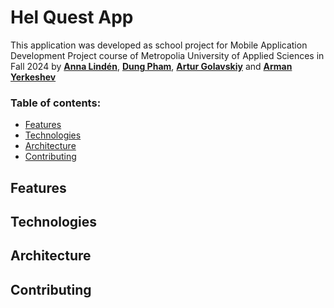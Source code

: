 # Hel Quest App
This application was developed as school project for Mobile Application Development Project course of Metropolia University of Applied Sciences in Fall 2024 by
[**Anna Lindén**](https://github.com/AnnaLinden), [**Dung Pham**](https://github.com/dungdpham), [**Artur Golavskiy**](https://github.com/arturgola) and [**Arman Yerkeshev**](https://github.com/A-Yerkeshev)

### Table of contents:
- [Features](#features)
- [Technologies](#technologies)
- [Architecture](#architecture)
- [Contributing](#contributing)

## Features
## Technologies
## Architecture
## Contributing